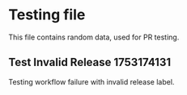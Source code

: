 # Testing file

This file contains random data, used for PR testing.


## Test Invalid Release 1753174131

Testing workflow failure with invalid release label.
